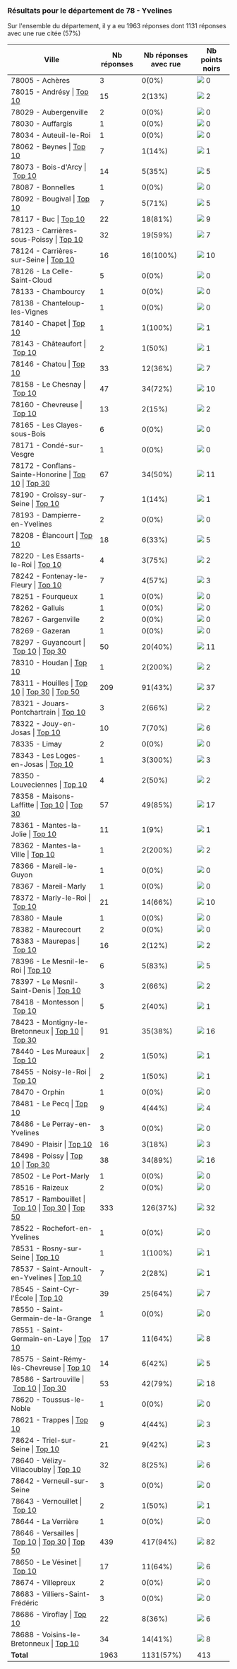 ### Résultats pour le département de 78 - Yvelines

Sur l'ensemble du département, il y a eu 1963 réponses dont 1131 réponses avec une rue citée (57%)

| Ville | Nb réponses | Nb réponses avec rue | Nb points noirs |
|-------------|-------------|----------------------|-----------------|
|78005 - Achères|3|0(0%)|<img src="../../img/bar_0.gif" />&nbsp;0|
|78015 - Andrésy&nbsp;&#124;&nbsp;<a href='78015 - Andrésy_top2.md'>Top 10</a>|15|2(13%)|<img src="../../img/bar_0.gif" />&nbsp;2|
|78029 - Aubergenville|2|0(0%)|<img src="../../img/bar_0.gif" />&nbsp;0|
|78030 - Auffargis|1|0(0%)|<img src="../../img/bar_0.gif" />&nbsp;0|
|78034 - Auteuil-le-Roi|1|0(0%)|<img src="../../img/bar_0.gif" />&nbsp;0|
|78062 - Beynes&nbsp;&#124;&nbsp;<a href='78062 - Beynes_top1.md'>Top 10</a>|7|1(14%)|<img src="../../img/bar_0.gif" />&nbsp;1|
|78073 - Bois-d'Arcy&nbsp;&#124;&nbsp;<a href='78073 - Bois-d_Arcy_top5.md'>Top 10</a>|14|5(35%)|<img src="../../img/bar_1.gif" />&nbsp;5|
|78087 - Bonnelles|1|0(0%)|<img src="../../img/bar_0.gif" />&nbsp;0|
|78092 - Bougival&nbsp;&#124;&nbsp;<a href='78092 - Bougival_top5.md'>Top 10</a>|7|5(71%)|<img src="../../img/bar_1.gif" />&nbsp;5|
|78117 - Buc&nbsp;&#124;&nbsp;<a href='78117 - Buc_top9.md'>Top 10</a>|22|18(81%)|<img src="../../img/bar_2.gif" />&nbsp;9|
|78123 - Carrières-sous-Poissy&nbsp;&#124;&nbsp;<a href='78123 - Carrières-sous-Poissy_top7.md'>Top 10</a>|32|19(59%)|<img src="../../img/bar_1.gif" />&nbsp;7|
|78124 - Carrières-sur-Seine&nbsp;&#124;&nbsp;<a href='78124 - Carrières-sur-Seine_top10.md'>Top 10</a>|16|16(100%)|<img src="../../img/bar_2.gif" />&nbsp;10|
|78126 - La Celle-Saint-Cloud|5|0(0%)|<img src="../../img/bar_0.gif" />&nbsp;0|
|78133 - Chambourcy|1|0(0%)|<img src="../../img/bar_0.gif" />&nbsp;0|
|78138 - Chanteloup-les-Vignes|1|0(0%)|<img src="../../img/bar_0.gif" />&nbsp;0|
|78140 - Chapet&nbsp;&#124;&nbsp;<a href='78140 - Chapet_top1.md'>Top 10</a>|1|1(100%)|<img src="../../img/bar_0.gif" />&nbsp;1|
|78143 - Châteaufort&nbsp;&#124;&nbsp;<a href='78143 - Châteaufort_top1.md'>Top 10</a>|2|1(50%)|<img src="../../img/bar_0.gif" />&nbsp;1|
|78146 - Chatou&nbsp;&#124;&nbsp;<a href='78146 - Chatou_top7.md'>Top 10</a>|33|12(36%)|<img src="../../img/bar_1.gif" />&nbsp;7|
|78158 - Le Chesnay&nbsp;&#124;&nbsp;<a href='78158 - Le Chesnay_top10.md'>Top 10</a>|47|34(72%)|<img src="../../img/bar_2.gif" />&nbsp;10|
|78160 - Chevreuse&nbsp;&#124;&nbsp;<a href='78160 - Chevreuse_top2.md'>Top 10</a>|13|2(15%)|<img src="../../img/bar_0.gif" />&nbsp;2|
|78165 - Les Clayes-sous-Bois|6|0(0%)|<img src="../../img/bar_0.gif" />&nbsp;0|
|78171 - Condé-sur-Vesgre|1|0(0%)|<img src="../../img/bar_0.gif" />&nbsp;0|
|78172 - Conflans-Sainte-Honorine&nbsp;&#124;&nbsp;<a href='78172 - Conflans-Sainte-Honorine_top10.md'>Top 10</a>&nbsp;&#124;&nbsp;<a href='78172 - Conflans-Sainte-Honorine_top11.md'>Top 30</a>|67|34(50%)|<img src="../../img/bar_2.gif" />&nbsp;11|
|78190 - Croissy-sur-Seine&nbsp;&#124;&nbsp;<a href='78190 - Croissy-sur-Seine_top1.md'>Top 10</a>|7|1(14%)|<img src="../../img/bar_0.gif" />&nbsp;1|
|78193 - Dampierre-en-Yvelines|2|0(0%)|<img src="../../img/bar_0.gif" />&nbsp;0|
|78208 - Élancourt&nbsp;&#124;&nbsp;<a href='78208 - Élancourt_top5.md'>Top 10</a>|18|6(33%)|<img src="../../img/bar_1.gif" />&nbsp;5|
|78220 - Les Essarts-le-Roi&nbsp;&#124;&nbsp;<a href='78220 - Les Essarts-le-Roi_top2.md'>Top 10</a>|4|3(75%)|<img src="../../img/bar_0.gif" />&nbsp;2|
|78242 - Fontenay-le-Fleury&nbsp;&#124;&nbsp;<a href='78242 - Fontenay-le-Fleury_top3.md'>Top 10</a>|7|4(57%)|<img src="../../img/bar_0.gif" />&nbsp;3|
|78251 - Fourqueux|1|0(0%)|<img src="../../img/bar_0.gif" />&nbsp;0|
|78262 - Galluis|1|0(0%)|<img src="../../img/bar_0.gif" />&nbsp;0|
|78267 - Gargenville|2|0(0%)|<img src="../../img/bar_0.gif" />&nbsp;0|
|78269 - Gazeran|1|0(0%)|<img src="../../img/bar_0.gif" />&nbsp;0|
|78297 - Guyancourt&nbsp;&#124;&nbsp;<a href='78297 - Guyancourt_top10.md'>Top 10</a>&nbsp;&#124;&nbsp;<a href='78297 - Guyancourt_top11.md'>Top 30</a>|50|20(40%)|<img src="../../img/bar_2.gif" />&nbsp;11|
|78310 - Houdan&nbsp;&#124;&nbsp;<a href='78310 - Houdan_top2.md'>Top 10</a>|1|2(200%)|<img src="../../img/bar_0.gif" />&nbsp;2|
|78311 - Houilles&nbsp;&#124;&nbsp;<a href='78311 - Houilles_top10.md'>Top 10</a>&nbsp;&#124;&nbsp;<a href='78311 - Houilles_top30.md'>Top 30</a>&nbsp;&#124;&nbsp;<a href='78311 - Houilles_top37.md'>Top 50</a>|209|91(43%)|<img src="../../img/bar_8.gif" />&nbsp;37|
|78321 - Jouars-Pontchartrain&nbsp;&#124;&nbsp;<a href='78321 - Jouars-Pontchartrain_top2.md'>Top 10</a>|3|2(66%)|<img src="../../img/bar_0.gif" />&nbsp;2|
|78322 - Jouy-en-Josas&nbsp;&#124;&nbsp;<a href='78322 - Jouy-en-Josas_top6.md'>Top 10</a>|10|7(70%)|<img src="../../img/bar_1.gif" />&nbsp;6|
|78335 - Limay|2|0(0%)|<img src="../../img/bar_0.gif" />&nbsp;0|
|78343 - Les Loges-en-Josas&nbsp;&#124;&nbsp;<a href='78343 - Les Loges-en-Josas_top3.md'>Top 10</a>|1|3(300%)|<img src="../../img/bar_0.gif" />&nbsp;3|
|78350 - Louveciennes&nbsp;&#124;&nbsp;<a href='78350 - Louveciennes_top2.md'>Top 10</a>|4|2(50%)|<img src="../../img/bar_0.gif" />&nbsp;2|
|78358 - Maisons-Laffitte&nbsp;&#124;&nbsp;<a href='78358 - Maisons-Laffitte_top10.md'>Top 10</a>&nbsp;&#124;&nbsp;<a href='78358 - Maisons-Laffitte_top17.md'>Top 30</a>|57|49(85%)|<img src="../../img/bar_4.gif" />&nbsp;17|
|78361 - Mantes-la-Jolie&nbsp;&#124;&nbsp;<a href='78361 - Mantes-la-Jolie_top1.md'>Top 10</a>|11|1(9%)|<img src="../../img/bar_0.gif" />&nbsp;1|
|78362 - Mantes-la-Ville&nbsp;&#124;&nbsp;<a href='78362 - Mantes-la-Ville_top2.md'>Top 10</a>|1|2(200%)|<img src="../../img/bar_0.gif" />&nbsp;2|
|78366 - Mareil-le-Guyon|1|0(0%)|<img src="../../img/bar_0.gif" />&nbsp;0|
|78367 - Mareil-Marly|1|0(0%)|<img src="../../img/bar_0.gif" />&nbsp;0|
|78372 - Marly-le-Roi&nbsp;&#124;&nbsp;<a href='78372 - Marly-le-Roi_top10.md'>Top 10</a>|21|14(66%)|<img src="../../img/bar_2.gif" />&nbsp;10|
|78380 - Maule|1|0(0%)|<img src="../../img/bar_0.gif" />&nbsp;0|
|78382 - Maurecourt|2|0(0%)|<img src="../../img/bar_0.gif" />&nbsp;0|
|78383 - Maurepas&nbsp;&#124;&nbsp;<a href='78383 - Maurepas_top2.md'>Top 10</a>|16|2(12%)|<img src="../../img/bar_0.gif" />&nbsp;2|
|78396 - Le Mesnil-le-Roi&nbsp;&#124;&nbsp;<a href='78396 - Le Mesnil-le-Roi_top5.md'>Top 10</a>|6|5(83%)|<img src="../../img/bar_1.gif" />&nbsp;5|
|78397 - Le Mesnil-Saint-Denis&nbsp;&#124;&nbsp;<a href='78397 - Le Mesnil-Saint-Denis_top2.md'>Top 10</a>|3|2(66%)|<img src="../../img/bar_0.gif" />&nbsp;2|
|78418 - Montesson&nbsp;&#124;&nbsp;<a href='78418 - Montesson_top1.md'>Top 10</a>|5|2(40%)|<img src="../../img/bar_0.gif" />&nbsp;1|
|78423 - Montigny-le-Bretonneux&nbsp;&#124;&nbsp;<a href='78423 - Montigny-le-Bretonneux_top10.md'>Top 10</a>&nbsp;&#124;&nbsp;<a href='78423 - Montigny-le-Bretonneux_top16.md'>Top 30</a>|91|35(38%)|<img src="../../img/bar_3.gif" />&nbsp;16|
|78440 - Les Mureaux&nbsp;&#124;&nbsp;<a href='78440 - Les Mureaux_top1.md'>Top 10</a>|2|1(50%)|<img src="../../img/bar_0.gif" />&nbsp;1|
|78455 - Noisy-le-Roi&nbsp;&#124;&nbsp;<a href='78455 - Noisy-le-Roi_top1.md'>Top 10</a>|2|1(50%)|<img src="../../img/bar_0.gif" />&nbsp;1|
|78470 - Orphin|1|0(0%)|<img src="../../img/bar_0.gif" />&nbsp;0|
|78481 - Le Pecq&nbsp;&#124;&nbsp;<a href='78481 - Le Pecq_top4.md'>Top 10</a>|9|4(44%)|<img src="../../img/bar_0.gif" />&nbsp;4|
|78486 - Le Perray-en-Yvelines|3|0(0%)|<img src="../../img/bar_0.gif" />&nbsp;0|
|78490 - Plaisir&nbsp;&#124;&nbsp;<a href='78490 - Plaisir_top3.md'>Top 10</a>|16|3(18%)|<img src="../../img/bar_0.gif" />&nbsp;3|
|78498 - Poissy&nbsp;&#124;&nbsp;<a href='78498 - Poissy_top10.md'>Top 10</a>&nbsp;&#124;&nbsp;<a href='78498 - Poissy_top16.md'>Top 30</a>|38|34(89%)|<img src="../../img/bar_3.gif" />&nbsp;16|
|78502 - Le Port-Marly|1|0(0%)|<img src="../../img/bar_0.gif" />&nbsp;0|
|78516 - Raizeux|2|0(0%)|<img src="../../img/bar_0.gif" />&nbsp;0|
|78517 - Rambouillet&nbsp;&#124;&nbsp;<a href='78517 - Rambouillet_top10.md'>Top 10</a>&nbsp;&#124;&nbsp;<a href='78517 - Rambouillet_top30.md'>Top 30</a>&nbsp;&#124;&nbsp;<a href='78517 - Rambouillet_top32.md'>Top 50</a>|333|126(37%)|<img src="../../img/bar_7.gif" />&nbsp;32|
|78522 - Rochefort-en-Yvelines|1|0(0%)|<img src="../../img/bar_0.gif" />&nbsp;0|
|78531 - Rosny-sur-Seine&nbsp;&#124;&nbsp;<a href='78531 - Rosny-sur-Seine_top1.md'>Top 10</a>|1|1(100%)|<img src="../../img/bar_0.gif" />&nbsp;1|
|78537 - Saint-Arnoult-en-Yvelines&nbsp;&#124;&nbsp;<a href='78537 - Saint-Arnoult-en-Yvelines_top1.md'>Top 10</a>|7|2(28%)|<img src="../../img/bar_0.gif" />&nbsp;1|
|78545 - Saint-Cyr-l'École&nbsp;&#124;&nbsp;<a href='78545 - Saint-Cyr-l_École_top7.md'>Top 10</a>|39|25(64%)|<img src="../../img/bar_1.gif" />&nbsp;7|
|78550 - Saint-Germain-de-la-Grange|1|0(0%)|<img src="../../img/bar_0.gif" />&nbsp;0|
|78551 - Saint-Germain-en-Laye&nbsp;&#124;&nbsp;<a href='78551 - Saint-Germain-en-Laye_top8.md'>Top 10</a>|17|11(64%)|<img src="../../img/bar_1.gif" />&nbsp;8|
|78575 - Saint-Rémy-lès-Chevreuse&nbsp;&#124;&nbsp;<a href='78575 - Saint-Rémy-lès-Chevreuse_top5.md'>Top 10</a>|14|6(42%)|<img src="../../img/bar_1.gif" />&nbsp;5|
|78586 - Sartrouville&nbsp;&#124;&nbsp;<a href='78586 - Sartrouville_top10.md'>Top 10</a>&nbsp;&#124;&nbsp;<a href='78586 - Sartrouville_top18.md'>Top 30</a>|53|42(79%)|<img src="../../img/bar_4.gif" />&nbsp;18|
|78620 - Toussus-le-Noble|1|0(0%)|<img src="../../img/bar_0.gif" />&nbsp;0|
|78621 - Trappes&nbsp;&#124;&nbsp;<a href='78621 - Trappes_top3.md'>Top 10</a>|9|4(44%)|<img src="../../img/bar_0.gif" />&nbsp;3|
|78624 - Triel-sur-Seine&nbsp;&#124;&nbsp;<a href='78624 - Triel-sur-Seine_top3.md'>Top 10</a>|21|9(42%)|<img src="../../img/bar_0.gif" />&nbsp;3|
|78640 - Vélizy-Villacoublay&nbsp;&#124;&nbsp;<a href='78640 - Vélizy-Villacoublay_top6.md'>Top 10</a>|32|8(25%)|<img src="../../img/bar_1.gif" />&nbsp;6|
|78642 - Verneuil-sur-Seine|3|0(0%)|<img src="../../img/bar_0.gif" />&nbsp;0|
|78643 - Vernouillet&nbsp;&#124;&nbsp;<a href='78643 - Vernouillet_top1.md'>Top 10</a>|2|1(50%)|<img src="../../img/bar_0.gif" />&nbsp;1|
|78644 - La Verrière|1|0(0%)|<img src="../../img/bar_0.gif" />&nbsp;0|
|78646 - Versailles&nbsp;&#124;&nbsp;<a href='78646 - Versailles_top10.md'>Top 10</a>&nbsp;&#124;&nbsp;<a href='78646 - Versailles_top30.md'>Top 30</a>&nbsp;&#124;&nbsp;<a href='78646 - Versailles_top50.md'>Top 50</a>|439|417(94%)|<img src="../../img/bar_19.gif" />&nbsp;82|
|78650 - Le Vésinet&nbsp;&#124;&nbsp;<a href='78650 - Le Vésinet_top6.md'>Top 10</a>|17|11(64%)|<img src="../../img/bar_1.gif" />&nbsp;6|
|78674 - Villepreux|2|0(0%)|<img src="../../img/bar_0.gif" />&nbsp;0|
|78683 - Villiers-Saint-Frédéric|3|0(0%)|<img src="../../img/bar_0.gif" />&nbsp;0|
|78686 - Viroflay&nbsp;&#124;&nbsp;<a href='78686 - Viroflay_top6.md'>Top 10</a>|22|8(36%)|<img src="../../img/bar_1.gif" />&nbsp;6|
|78688 - Voisins-le-Bretonneux&nbsp;&#124;&nbsp;<a href='78688 - Voisins-le-Bretonneux_top8.md'>Top 10</a>|34|14(41%)|<img src="../../img/bar_1.gif" />&nbsp;8|
| **Total** |1963|1131(57%)|413|
